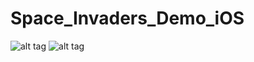 Space_Invaders_Demo_iOS
=======================
![alt tag](https://github.com/paulyv/space_invaders_demo_iOS/raw/master/screenshot2.png)
![alt tag](https://github.com/paulyv/space_invaders_demo_iOS/raw/master/screenshot1.png)
